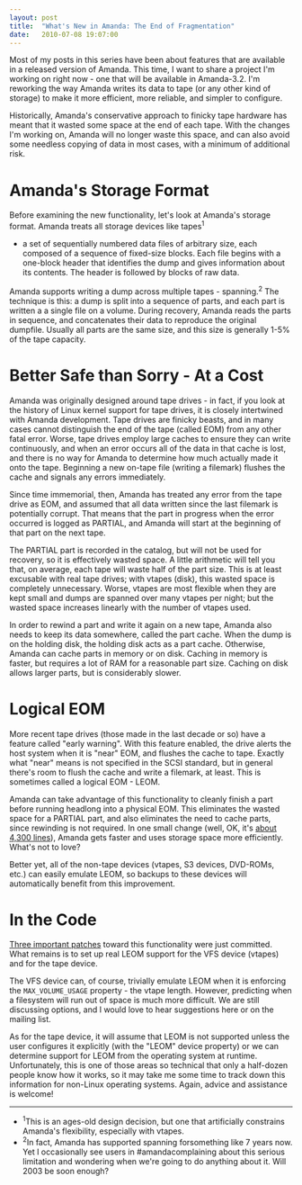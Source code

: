 ```yaml
---
layout: post
title:  "What's New in Amanda: The End of Fragmentation"
date:   2010-07-08 19:07:00
---
```



Most
 of my posts in this series have been about features that are available
in a released version of Amanda.  This time, I want to share a project
I'm working on right now - one that will be available in Amanda-3.2\.
I'm reworking the way Amanda writes its data to tape (or any other kind
of storage) to make it more efficient, more reliable, and simpler to
configure.

Historically,
 Amanda's conservative approach to finicky tape hardware has meant that
it wasted some space at the end of each tape.  With the changes I'm
working on, Amanda will no longer waste this space, and can also avoid
some needless copying of data in most cases, with a minimum of
additional risk.

# Amanda's Storage Format

Before examining the new functionality, let's look at Amanda's storage format.  Amanda treats all storage devices like tapes<sup>1</sup>
 - a set of sequentially numbered data files of arbitrary size, each
composed of a sequence of fixed-size blocks.  Each file begins with a
one-block header that identifies the dump and gives information about
its contents.  The header is followed by blocks of raw data.

Amanda supports writing a dump across multiple tapes - spanning.<sup>2</sup>
  The technique is this: a dump is split into a sequence of parts, and
each part is written a a single file on a volume.  During recovery,
Amanda reads the parts in sequence, and concatenates their data to
reproduce the original dumpfile.  Usually all parts are the same size,
and this size is generally 1-5% of the tape capacity.

# Better Safe than Sorry - At a Cost

Amanda
 was originally designed around tape drives - in fact, if you look at
the history of Linux kernel support for tape drives, it is closely
intertwined with Amanda development.  Tape drives are finicky beasts,
and in many cases cannot distinguish the end of the tape (called EOM)
from any other fatal error.  Worse, tape drives employ large caches to
ensure they can write continuously, and when an error occurs all of the
data in that cache is lost, and there is no way for Amanda to determine
how much actually made it onto the tape.  Beginning a new on-tape file
(writing a filemark) flushes the cache and signals any errors
immediately.

Since
 time immemorial, then, Amanda has treated any error from the tape drive
 as EOM, and assumed that all data written since the last filemark is
potentially corrupt.  That means that the part in progress when the
error occurred is logged as PARTIAL, and Amanda will start at the
beginning of that part on the next tape.

The
PARTIAL part is recorded in the catalog, but will not be used for
recovery, so it is effectively wasted space.  A little arithmetic will
tell you that, on average, each tape will waste half of the part size.
This is at least excusable with real tape drives; with vtapes (disk),
this wasted space is completely unnecessary.  Worse, vtapes are most
flexible when they are kept small and dumps are spanned over many vtapes
 per night; but the wasted space increases linearly with the number of
vtapes used.

In
order to rewind a part and write it again on a new tape, Amanda also
needs to keep its data somewhere, called the part cache.  When the dump
is on the holding disk, the holding disk acts as a part cache.
Otherwise, Amanda can cache parts in memory or on disk.  Caching in
memory is faster, but requires a lot of RAM for a reasonable part size.
 Caching on disk allows larger parts, but is considerably slower.

# Logical EOM

More
recent tape drives (those made in the last decade or so) have a feature
called "early warning".  With this feature enabled, the drive alerts the
 host system when it is "near" EOM, and flushes the cache to tape.
Exactly what "near" means is not specified in the SCSI standard, but in
general there's room to flush the cache and write a filemark, at least.
 This is sometimes called a logical EOM - LEOM.

Amanda
 can take advantage of this functionality to cleanly finish a part
before running headlong into a physical EOM.  This eliminates the wasted
 space for a PARTIAL part, and also eliminates the need to cache parts,
since rewinding is not required.  In one small change (well, OK, it's [about 4,300 lines](http://github.com/zmanda/amanda/compare/1bc521c5ce1be2d144fefc8ce37917c55ab690e8...6a087798ea0c9945093226150da37d5af49d1810)), Amanda gets faster and uses storage space more efficiently.  What's not to love?

Better
 yet, all of the non-tape devices (vtapes, S3 devices, DVD-ROMs, etc.)
can easily emulate LEOM, so backups to these devices will automatically
benefit from this improvement.

# In the Code

[Three important patches](http://github.com/zmanda/amanda/compare/1bc521c5ce1be2d144fefc8ce37917c55ab690e8...6a087798ea0c9945093226150da37d5af49d1810)
 toward this functionality were just committed.  What remains is to set
up real LEOM support for the VFS device (vtapes) and for the tape
device.

The
VFS device can, of course, trivially emulate LEOM when it is enforcing
the `MAX_VOLUME_USAGE` property - the vtape length.  However, predicting
when a filesystem will run out of space is much more difficult.  We are
still discussing options, and I would love to hear suggestions here or
on the mailing list.

As
for the tape device, it will assume that LEOM is not supported unless
the user configures it explicitly (with the "LEOM" device property) or
we can determine support for LEOM from the operating system at runtime.
 Unfortunately, this is one of those areas so technical that only a
half-dozen people know how it works, so it may take me some time to
track down this information for non-Linux operating systems.  Again,
advice and assistance is welcome!

* * *

*   <sup>1</sup>This is an ages-old design decision, but one that artificially constrains Amanda's flexibility, especially with vtapes.
*   <sup>2</sup>In fact, Amanda has supported spanning forsomething like 7 years now.  Yet I occasionally see users in #amandacomplaining about this serious limitation and wondering when we're going
 to do anything about it.  Will 2003 be soon enough?

